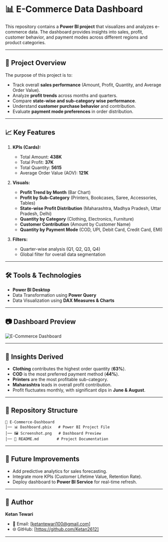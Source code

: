 # 📊 E-Commerce Data Dashboard

This repository contains a **Power BI project** that visualizes and analyzes e-commerce data. The dashboard provides insights into sales, profit, customer behavior, and payment modes across different regions and product categories.

---

## 🚀 Project Overview

The purpose of this project is to:

* Track overall **sales performance** (Amount, Profit, Quantity, and Average Order Value).
* Analyze **profit trends** across months and quarters.
* Compare **state-wise and sub-category wise performance**.
* Understand **customer purchase behavior** and contribution.
* Evaluate **payment mode preferences** in order distribution.

---

## 📈 Key Features

1. **KPIs (Cards):**

   * Total Amount: **438K**
   * Total Profit: **37K**
   * Total Quantity: **5615**
   * Average Order Value (AOV): **121K**

2. **Visuals:**

   * **Profit Trend by Month** (Bar Chart)
   * **Profit by Sub-Category** (Printers, Bookcases, Saree, Accessories, Tables)
   * **State-wise Profit Distribution** (Maharashtra, Madhya Pradesh, Uttar Pradesh, Delhi)
   * **Quantity by Category** (Clothing, Electronics, Furniture)
   * **Customer Contribution** (Amount by Customer Name)
   * **Quantity by Payment Mode** (COD, UPI, Debit Card, Credit Card, EMI)

3. **Filters:**

   * Quarter-wise analysis (Q1, Q2, Q3, Q4)
   * Global filter for overall data segmentation

---

## 🛠️ Tools & Technologies

* **Power BI Desktop**
* Data Transformation using **Power Query**
* Data Visualization using **DAX Measures & Charts**

---

## 📷 Dashboard Preview

![E-Commerce Dashboard](.https://github.com/Ketan2612/E-Commerce-Dashboard/blob/main/Dashboard%20snapshot.png)

---

## 📌 Insights Derived

* **Clothing** contributes the highest order quantity (**63%**).
* **COD** is the most preferred payment method (**44%**).
* **Printers** are the most profitable sub-category.
* **Maharashtra** leads in overall profit contribution.
* Profit fluctuates monthly, with significant dips in **June & August**.

---

## 📂 Repository Structure

```
📁 E-Commerce-Dashboard
│── 📊 Dashboard.pbix   # Power BI Project File
│── 🖼️ Screenshot.png   # Dashboard Preview
│── 📄 README.md        # Project Documentation
```

---

## 🔮 Future Improvements

* Add predictive analytics for sales forecasting.
* Integrate more KPIs (Customer Lifetime Value, Retention Rate).
* Deploy dashboard to **Power BI Service** for real-time refresh.

---

## 👤 Author

**Ketan Tewari**

* 📧 Email: [ketantewari100@gmail.com]
* 🌐 GitHub: [https://github.com/Ketan2612]

---
